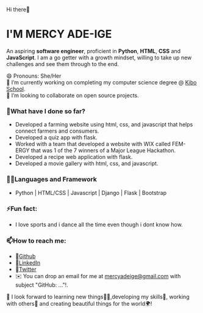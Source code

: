 Hi there👋  
# I'M MERCY ADE-IGE  
An aspiring **software engineer**, proficient in **Python**, **HTML**, **CSS** and **JavaScript**. I am a go getter with a growth mindset, willing to take up new challenges and see them through to the end.  

😄 Pronouns: She/Her  
🔭 I’m currently working on completing my computer science degree @ [Kibo School](https://kibo.school/).  
👯 I’m looking to collaborate on open source projects.  

### **🌱What have I done so far?**  
- Developed a farming website using html, css, and javascript that helps connect farmers and consumers.
- Developed a quiz app with flask.  
- Worked with a team that developed a website with WIX called FEM-ERGY that was 1 of the 7 winners of a Major League Hackathon.  
- Developed a recipe web application with flask.  
- Developed a movie gallery with html, css, and javascript.  

### **👩‍🔬Languages and Framework**  
- Python | HTML/CSS | Javascript | Django | Flask | Bootstrap  

### **⚡Fun fact:**  
- I love sports and i dance all the time even though i dont know how.  

### **📫How to reach me:**  
- 🔗[Github](https://github.com/mersaii)  
- 🔗[LinkedIn](https://www.linkedin.com/in/mercy-ade-ige/)  
- 🔗[Twitter](https://twitter.com/__Starlightt_)  
- ✉️ You can drop an email for me at mercyadeige@gmail.com with subject "GitHub: ..."!.  

💬 I look forward to learning new things👩‍🏫,developing my skills🧠, working with others🤝 and creating beautiful things for the world🌍!

<!--
**mersaii/mersaii** is a ✨ _special_ ✨ repository because its `README.md` (this file) appears on your GitHub profile. -->
